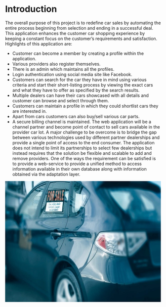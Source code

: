 # Introduction
The overall purpose of this project is to redefine car sales by automating the entire process beginning from selection and ending in a successful deal. This application enhances the customer car shopping experience by keeping a constant focus on the customer’s requirements and satisfaction.
Highlights of this application are:
* Customer can become a member by creating a profile within the application.
* Various providers also register themselves.
* There is an admin which maintains all the profiles.
* Login authentication using social media site like Facebook.
* Customers can search for the car they have in mind using various criteria and start their short-listing process by viewing the exact cars and what they have to offer as specified by the search results.
*  Multiple dealers can have their cars showcased with all details and customer can browse and select through them.
*  Customers can maintain a profile in which they could shortlist cars they are interested in.
*  Apart from cars customers can also buy/sell various car parts.
*  A secure billing channel is maintained.
The web application will be a channel partner and become point of contact to sell cars available in the provider car lot. A major challenge to be overcome is to bridge the gap between various technologies used by different partner dealerships and provide a single point of access to the end consumer.
The application does not intend to limit its partnerships to select few dealerships but instead requires that the solution be flexible and scalable to add and remove providers. One of the ways the requirement can be satisfied is to provide a web-service to provide a unified method to access information available in their own database along with information obtained via the adaptation layer.

![alt text](https://github.com/khangduong/ITMD-466-566/blob/master/Project%20-%20Car%20Services/images/car1.jpg)
